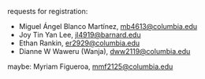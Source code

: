 requests for registration:
- Miguel Ángel Blanco Martínez, mb4613@columbia.edu
- Joy Tin Yan Lee, jl4919@barnard.edu
- Ethan Rankin, er2929@columbia.edu
- Dianne W Waweru (Wanja), dww2119@columbia.edu

maybe:
Myriam Figueroa, mmf2125@columbia.edu